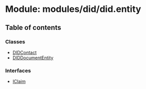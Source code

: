 # Module: modules/did/did.entity

## Table of contents

### Classes

- [DIDContact](../classes/modules_did_did_entity.DIDContact.md)
- [DIDDocumentEntity](../classes/modules_did_did_entity.DIDDocumentEntity.md)

### Interfaces

- [IClaim](../interfaces/modules_did_did_entity.IClaim.md)
